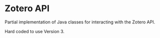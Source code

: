 # Zotero API

Partial implementation of Java classes for interacting with the Zotero API.

Hard coded to use Version 3.
